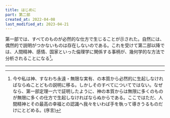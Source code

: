 ```yaml
---
title: はじめに
part: 第二部
created_at: 2022-04-08
last_modified_at: 2023-04-21
---
```


第一部では、すべてのものが必然的な仕方で生じることが示された。自然には、偶然的で説明がつかないものは存在しないのである。これを受けて第二部以降では、人間精神、感情、国家といった倫理学に関係する事柄が、幾何学的な方法で分析されることになる[^ref1]。

[^ref1]:今や私は神、すなわち永遠・無限な実有、の本質から必然的に生起しなければならぬことどもの説明に移る。しかしそのすべてについてではない。なぜなら、第一部定理一六で証明したように、神の本質からは無限に多くのものが無限に多くの仕方で生起しなければならぬからである。ここではただ、人間精神とその最高の幸福との認識へ我々をいわば手を執って導きうるものだけにとどめる。(序言)

---
